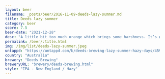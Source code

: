 ```yaml
---
layout: beer
filename: _posts/beer/2016-11-09-deeds-lazy-summer.md
title: Deeds lazy summer
category: beer
score: 7.5
beer-date: "2021-12-28"
desc: "A little bit too much orange which brings some harshness. It’s good to start but gets a bit much towards the end"
permalink: /beer/:title.html
img: /img/list/deeds-lazy-summer.jpeg
untappd: "https://untappd.com/b/deeds-brewing-lazy-summer-hazy-days/4598677"
country: "Australia"
brewery: "Deeds Brewing"
breweryURL: "brewery/deeds-brewing.html"
style: "IPA - New England / Hazy"
---
```

